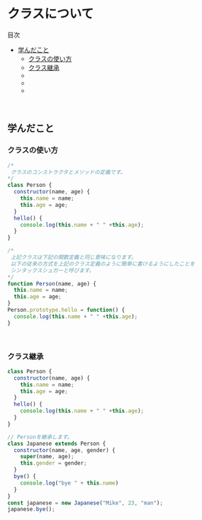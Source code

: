 # クラスについて

<!-- START doctoc generated TOC please keep comment here to allow auto update -->
<!-- DON'T EDIT THIS SECTION, INSTEAD RE-RUN doctoc TO UPDATE -->
目次

- [学んだこと](#%E5%AD%A6%E3%82%93%E3%81%A0%E3%81%93%E3%81%A8)
  - [クラスの使い方](#%E3%82%AF%E3%83%A9%E3%82%B9%E3%81%AE%E4%BD%BF%E3%81%84%E6%96%B9)
  - [クラス継承](#%E3%82%AF%E3%83%A9%E3%82%B9%E7%B6%99%E6%89%BF)
  - [](#)
  - [](#-1)
  - [](#-2)

<!-- END doctoc generated TOC please keep comment here to allow auto update -->
<br>


## 学んだこと

### クラスの使い方
```javascript
/*
 クラスのコンストラクタとメソッドの定義です。
*/
class Person {
  constructor(name, age) {
    this.name = name;
    this.age = age;
  }
  hello() {
    console.log(this.name + " " +this.age);
  }
}

/*
 上記クラスは下記の関数定義と同じ意味になります。
 以下の従来の方式を上記のクラス定義のように簡単に書けるようにしたことを
 シンタックスシュガーと呼びます。
*/
function Person(name, age) {
  this.name = name;
  this.age = age;
}
Person.prototype.hello = function() {
  console.log(this.name + " " +this.age);
}
```
<br>


### クラス継承
```javascript
class Person {
  constructor(name, age) {
    this.name = name;
    this.age = age;
  }
  hello() {
    console.log(this.name + " " +this.age);
  }
}

// Personを継承します。
class Japanese extends Person {
  constructor(name, age, gender) {
    super(name, age);
    this.gender = gender;
  }
  bye() {
    console.log("bye " + this.name)
  }
}
const japanese = new Japanese("Mike", 23, "man");
japanese.bye();
```
<br>



### 
```javascript
```
<br>

### 
```javascript
```
<br>

### 
```javascript
```
<br>





